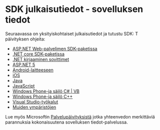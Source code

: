 <properties 
    pageTitle="Hakemuksen tiedot julkaisutiedot" 
    description="Uusimmat päivitykset." 
    services="application-insights" 
    documentationCenter=""
    authors="alancameronwills" 
    manager="douge"/>

<tags 
    ms.service="application-insights" 
    ms.workload="tbd" 
    ms.tgt_pltfrm="ibiza" 
    ms.devlang="na" 
    ms.topic="article" 
    ms.date="01/28/2016" 
    ms.author="awills"/>
 
# <a name="sdk-release-notes---application-insights"></a>SDK julkaisutiedot - sovelluksen tiedot


Seuraavassa on yksityiskohtaiset julkaisutiedot ja tutustu SDK: T päivityksen ohjeita:

* [ASP.NET Web-palvelimen SDK-paketissa](https://github.com/Microsoft/ApplicationInsights-server-dotnet/releases)
* [.NET core SDK-paketissa](https://github.com/Microsoft/ApplicationInsights-dotnet/releases) 
* [.NET kirjaaminen sovittimet](https://github.com/Microsoft/ApplicationInsights-dotnet-logging/releases)
* [ASP.NET 5](https://github.com/Microsoft/ApplicationInsights-aspnet5/releases)
* [Android-laitteeseen](https://github.com/Microsoft/ApplicationInsights-Android/releases)
* [iOS](https://github.com/Microsoft/ApplicationInsights-iOS)
* [Java](https://github.com/Microsoft/ApplicationInsights-Java)
* [JavaScript](https://github.com/Microsoft/ApplicationInsights-JS/commits/master)
* [Windows Phone-ja säilö C# | VB](app-insights-release-notes-windows.md)
* [Windows Phone-ja säilö C++](https://github.com/Microsoft/ApplicationInsights-CPP/releases)
* [Visual Studio-työkalut](app-insights-release-notes-vsix.md)
* [Muiden ympäristöjen](https://github.com/Microsoft/ApplicationInsights-Home)

Lue myös Microsoftin [Palvelupäivityksistä](https://azure.microsoft.com/updates/?service=application-insights) jotka yhteenvedon merkittäviä parannuksia kokonaisuutena sovelluksen tiedot-palvelussa.

